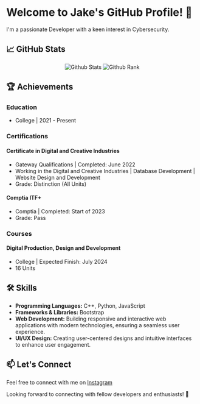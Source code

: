 # Welcome to Jake's GitHub Profile! 👋

I'm a passionate Developer with a keen interest in Cybersecurity. 

## 📈 GitHub Stats

<div align="middle">
  <img src="https://github-readme-streak-stats.herokuapp.com/?user=jwlan&border_radius=6" alt="Github Stats">
  <img src="https://github-readme-stats.vercel.app/api?username=jwlan&show_icons=true" alt="Github Rank">
</div>

## 🏆 Achievements

### Education

- College | 2021 - Present

### Certifications

#### Certificate in Digital and Creative Industries
- Gateway Qualifications | Completed: June 2022
- Working in the Digital and Creative Industries | Database Development | Website Design and Development
- Grade: Distinction (All Units)

#### Comptia ITF+ 
- Comptia | Completed: Start of 2023
- Grade: Pass

### Courses

#### Digital Production, Design and Development
- College | Expected Finish: July 2024
- 16 Units

## 🛠️ Skills

- **Programming Languages:** C++, Python, JavaScript
- **Frameworks & Libraries:** Bootstrap
- **Web Development:** Building responsive and interactive web applications with modern technologies, ensuring a seamless user experience.
- **UI/UX Design:** Creating user-centered designs and intuitive interfaces to enhance user engagement.

## 📫 Let's Connect

Feel free to connect with me on [Instagram](https://www.instagram.com/)

Looking forward to connecting with fellow developers and enthusiasts! 🌟
